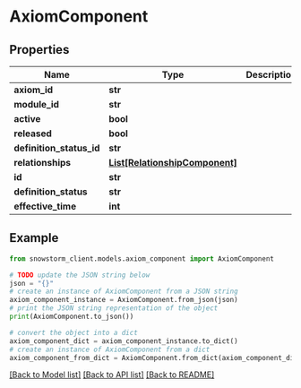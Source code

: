 # AxiomComponent


## Properties

Name | Type | Description | Notes
------------ | ------------- | ------------- | -------------
**axiom_id** | **str** |  | [optional] 
**module_id** | **str** |  | [optional] 
**active** | **bool** |  | [optional] 
**released** | **bool** |  | [optional] 
**definition_status_id** | **str** |  | [optional] 
**relationships** | [**List[RelationshipComponent]**](RelationshipComponent.md) |  | [optional] 
**id** | **str** |  | [optional] 
**definition_status** | **str** |  | [optional] 
**effective_time** | **int** |  | [optional] 

## Example

```python
from snowstorm_client.models.axiom_component import AxiomComponent

# TODO update the JSON string below
json = "{}"
# create an instance of AxiomComponent from a JSON string
axiom_component_instance = AxiomComponent.from_json(json)
# print the JSON string representation of the object
print(AxiomComponent.to_json())

# convert the object into a dict
axiom_component_dict = axiom_component_instance.to_dict()
# create an instance of AxiomComponent from a dict
axiom_component_from_dict = AxiomComponent.from_dict(axiom_component_dict)
```
[[Back to Model list]](../README.md#documentation-for-models) [[Back to API list]](../README.md#documentation-for-api-endpoints) [[Back to README]](../README.md)


